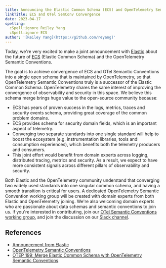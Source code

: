 ```yaml
---
title: Announcing the Elastic Common Schema (ECS) and OpenTelemetry Semantic Convention Convergence
linkTitle: ECS and OTel SemConv Convergence
date: 2023-04-17
spelling:
  cSpell:ignore Reiley Yang
  cSpell:ignore ECS
author: '[Reiley Yang](https://github.com/reyang)'
---
```


Today, we're very excited to make a joint announcement with
[Elastic](https://www.elastic.co/) about the future of
[ECS](https://www.elastic.co/guide/en/ecs/master/ecs-reference.html) (Elastic
Common Schema) and the OpenTelemetry Semantic Conventions.

The goal is to achieve convergence of ECS and OTel Semantic Conventions into a
single open schema that is maintained by OpenTelemetry, so that OpenTelemetry
Semantic Conventions truly is a successor of the Elastic Common Schema.
OpenTelemetry shares the same interest of improving the convergence of
observability and security in this space. We believe this schema merge brings
huge value to the open-source community because:

* ECS has years of proven success in the logs, metrics, traces and security
  events schema, providing great coverage of the common problem domains.
* ECS provides schema for security domain fields, which is an important aspect
  of telemetry.
* Converging two separate standards into one single standard will help to boost
  the ecosystem (e.g. instrumentation libraries, tools and consumption
  experiences), which benefits both the telemetry producers and consumers.
* This joint effort would benefit from domain experts across logging,
  distributed tracing, metrics and security. As a result, we expect to have more
  consistent signals across different pillars of observability and security.

Both Elastic and the OpenTelemetry community understand that converging two
widely used standards into one singular common schema, and having a smooth
transition is critical for users. A dedicated OpenTelemetry Semantic Convention
working group will be created with domain experts from both Elastic and
OpenTelemetry joining. We're also welcoming domain experts who are passionate
about data schemas and semantic conventions to join us. If you're interested in
contributing, join our [OTel Semantic Conventions working
group](https://github.com/open-telemetry/community#specification-sigs), and join
the discussion on our [Slack
channel](https://cloud-native.slack.com/archives/C041APFBYQP).

## References

* [Announcement from
  Elastic](https://elastic.co/blog/ecs-elastic-common-schema-otel-opentelemetry-announcement)
* [OpenTelemetry Semantic
  Conventions](https://opentelemetry.io/docs/concepts/semantic-conventions/)
* [OTEP 199: Merge Elastic Common Schema with OpenTelemetry Semantic
  Conventions](https://github.com/open-telemetry/oteps/blob/d02a3e2e75dc934fb38c5db88eb41fbe85730af4/text/0199-support-elastic-common-schema-in-opentelemetry.md)
